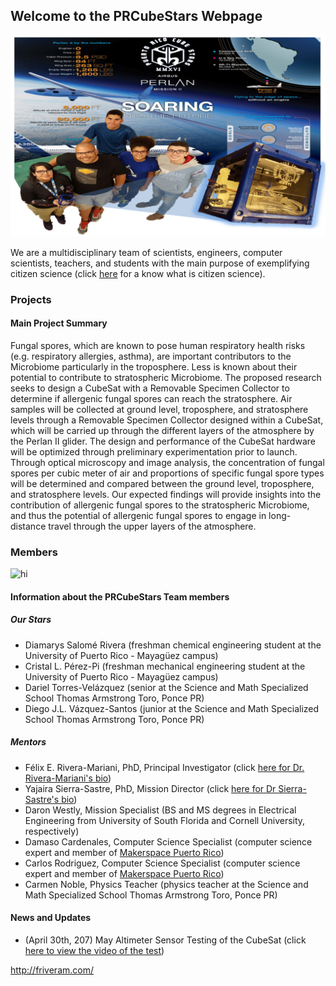## Welcome to the PRCubeStars Webpage

<img src="Images/Cube Stars.jpeg" alt="hi" class="inline"/>

We are a multidisciplinary team of scientists, engineers, computer scientists, teachers, and students with the main purpose of exemplifying citizen science (click [here](https://www.google.com/search?q=citizen+science&oq=citizen+science&aqs=chrome..69i57j0l5.2370j0j7&sourceid=chrome&ie=UTF-8) for a know what is citizen science). 

### Projects

#### Main Project Summary
Fungal spores, which are known to pose human respiratory health risks (e.g. respiratory allergies, asthma), are important contributors to the Microbiome particularly in the troposphere. Less is known about their potential to contribute to stratospheric Microbiome. The proposed research seeks to design a CubeSat with a Removable Specimen Collector to determine if allergenic fungal spores can reach the stratosphere. Air samples will be collected at ground level, troposphere, and stratosphere levels through a Removable Specimen Collector designed within a CubeSat, which will be carried up through the different layers of the atmosphere by the Perlan II glider.  The design and performance of the CubeSat hardware will be optimized through preliminary experimentation prior to launch. Through optical microscopy and image analysis, the concentration of fungal spores per cubic meter of air and proportions of specific fungal spore types will be determined and compared between the ground level, troposphere, and stratosphere levels. Our expected findings will provide insights into the contribution of allergenic fungal spores to the stratospheric Microbiome, and thus the potential of allergenic fungal spores to engage in long-distance travel through the upper layers of the atmosphere.

### Members

<img src="Images/Collage-2-1.png" alt="hi" class="inline"/>

#### Information about the PRCubeStars Team members

##### Our Stars

- Diamarys Salomé Rivera (freshman chemical engineering student at the University of Puerto Rico - Mayagüez campus) 
- Cristal L. Pérez-Pi (freshman mechanical engineering student at the University of Puerto Rico - Mayagüez campus)
- Dariel Torres-Velázquez (senior at the Science and Math Specialized School Thomas Armstrong Toro, Ponce PR)
- Diego J.L. Vázquez-Santos (junior at the Science and Math Specialized School Thomas Armstrong Toro, Ponce PR)

##### Mentors

- Félix E. Rivera-Mariani, PhD, Principal Investigator (click [here for Dr. Rivera-Mariani's bio](http://friveram.com/))
- Yajaira Sierra-Sastre, PhD, Mission Director (click [here for Dr Sierra-Sastre's bio](https://en.wikipedia.org/wiki/Yajaira_Sierra_Sastre))
- Daron Westly, Mission Specialist (BS and MS degrees in Electrical Engineering from University of South Florida and Cornell University, respectively)
- Damaso Cardenales, Computer Science Specialist (computer science expert and member of [Makerspace Puerto Rico](https://www.facebook.com/Makerspacepr/?fref=ts))
- Carlos Rodriguez, Computer Science Specialist (computer science expert and member of [Makerspace Puerto Rico](https://www.facebook.com/Makerspacepr/?fref=ts))
- Carmen Noble, Physics Teacher (physics teacher at the Science and Math Specialized School Thomas Armstrong Toro, Ponce PR)

#### News and Updates

- (April 30th, 207) May Altimeter Sensor Testing of the CubeSat (click [here to view the video of the test](https://www.youtube.com/watch?v=0UYQ0fL8KiQ)) 

http://friveram.com/
